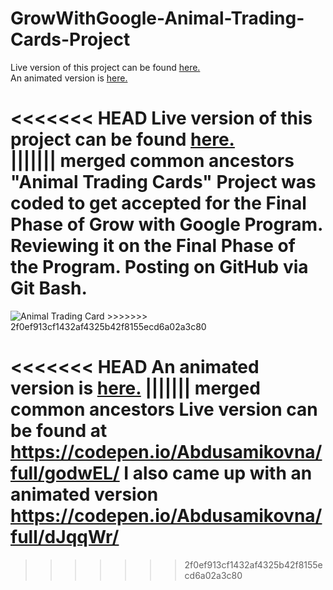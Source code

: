 # GrowWithGoogle-Animal-Trading-Cards-Project
Live version of this project can be found <a href="https://codepen.io/Abdusamikovna/full/godwEL/">here.</a><br> 
An animated version is <a href="https://codepen.io/Abdusamikovna/full/dJqqWr/">here.</a>

<<<<<<< HEAD
Live version of this project can be found <a href="https://codepen.io/Abdusamikovna/full/godwEL/">here.</a><br> 
||||||| merged common ancestors
"Animal Trading Cards" Project was coded to get accepted for the Final Phase of Grow with Google Program.
Reviewing it on the Final Phase of the Program. 
Posting on GitHub via Git Bash. 
=======
<img src="http://res.cloudinary.com/doijyfiv5/image/upload/v1528690366/animal_trading_eyudfz.png" alt="Animal Trading Card">
>>>>>>> 2f0ef913cf1432af4325b42f8155ecd6a02a3c80

<<<<<<< HEAD
An animated version is <a href="https://codepen.io/Abdusamikovna/full/dJqqWr/">here.</a>
||||||| merged common ancestors
Live version can be found at https://codepen.io/Abdusamikovna/full/godwEL/
I also came up with an animated version https://codepen.io/Abdusamikovna/full/dJqqWr/
=======
>>>>>>> 2f0ef913cf1432af4325b42f8155ecd6a02a3c80
